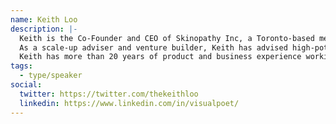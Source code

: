 ```yaml
---
name: Keith Loo
description: |-
  Keith is the Co-Founder and CEO of Skinopathy Inc, a Toronto-based medical technology startup using Artificial Intelligence, automation, and standardized health data to revolutionize how we practice medicine in Canada and abroad.
  As a scale-up adviser and venture builder, Keith has advised high-potential, high-scale businesses on their technology, revenue, and go-to-market strategies. He is heavily involved in the Canadian tech start-up community, and mentors, consults, and advises out of several incubators and accelerators in the GTA.
  Keith has more than 20 years of product and business experience working with firms such as Apple, Logitech, HP, IBM, Microsoft, and others, and is co-founder and Chief Executive Officer of Skinopathy, Canada’s Digital Health Platform for all things skin. Keith is also an instructor at the Schulich School of Business, York University on entrepreneurship and data & AI strategies.
tags:
  - type/speaker
social:
  twitter: https://twitter.com/thekeithloo
  linkedin: https://www.linkedin.com/in/visualpoet/
---
```

